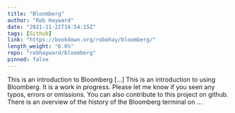 ```yaml
---
title: "Bloomberg"
author: "Rob Hayward"
date: "2021-11-22T14:54:15Z"
tags: [Github]
link: "https://bookdown.org/robohay/bloomberg/"
length_weight: "6.6%"
repo: "robhayward/bloomberg"
pinned: false
---
```


This is an introduction to Bloomberg [...] This is an introduction to using Bloomberg. It is a work in progress. Please let me know if you seen any typos, errors or omissions. You can also contribute to this project on github. There is an overview of the history of the Bloomberg terminal on ...
